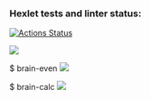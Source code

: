 ### Hexlet tests and linter status:
[![Actions Status](https://github.com/SokolPA/frontend-project-44/workflows/hexlet-check/badge.svg)](https://github.com/SokolPA/frontend-project-44/actions)

<a href="https://codeclimate.com/github/SokolPA/frontend-project-44/maintainability"><img src="https://api.codeclimate.com/v1/badges/4cab316c01e90081a9f2/maintainability" /></a>

$ brain-even
<a href="https://asciinema.org/a/KPxlMxTNBk6QjtX4o2Uk1UsDr" target="_blank"><img src="https://asciinema.org/a/KPxlMxTNBk6QjtX4o2Uk1UsDr.svg" /></a>

$ brain-calc
<a href="https://asciinema.org/a/AotwQeC2ZjRmF08PFZGkYWhnB" target="_blank"><img src="https://asciinema.org/a/AotwQeC2ZjRmF08PFZGkYWhnB.svg" /></a>